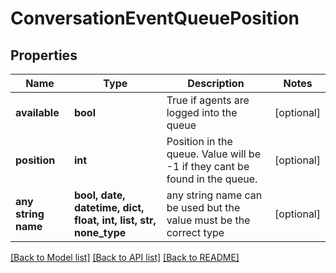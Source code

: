 # ConversationEventQueuePosition


## Properties
Name | Type | Description | Notes
------------ | ------------- | ------------- | -------------
**available** | **bool** | True if agents are logged into the queue | [optional] 
**position** | **int** | Position in the queue.  Value will be -1 if they cant be found in the queue. | [optional] 
**any string name** | **bool, date, datetime, dict, float, int, list, str, none_type** | any string name can be used but the value must be the correct type | [optional]

[[Back to Model list]](../README.md#documentation-for-models) [[Back to API list]](../README.md#documentation-for-api-endpoints) [[Back to README]](../README.md)


